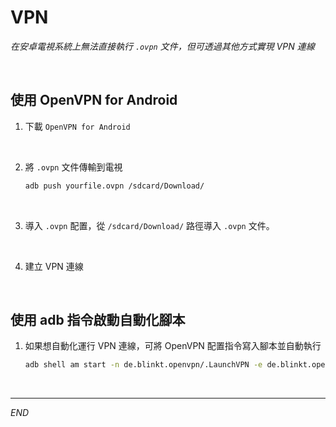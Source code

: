 # VPN

_在安卓電視系統上無法直接執行 `.ovpn` 文件，但可透過其他方式實現 VPN 連線_

<br>

## 使用 OpenVPN for Android

1. 下載 `OpenVPN for Android`

<br>

2. 將 `.ovpn` 文件傳輸到電視

    ```bash
    adb push yourfile.ovpn /sdcard/Download/
    ```

<br>

3. 導入 `.ovpn` 配置，從 `/sdcard/Download/` 路徑導入 `.ovpn` 文件。

<br>

4. 建立 VPN 連線

<br>

## 使用 adb 指令啟動自動化腳本

1. 如果想自動化運行 VPN 連線，可將 OpenVPN 配置指令寫入腳本並自動執行

    ```bash
    adb shell am start -n de.blinkt.openvpn/.LaunchVPN -e de.blinkt.openvpn.ARG_PROFILE "profile_name"
    ```

<br>

___

_END_